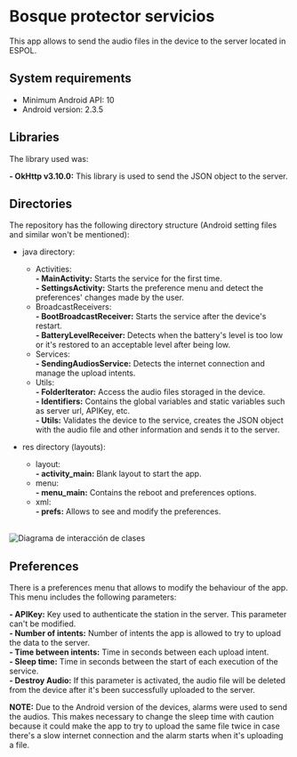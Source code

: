 # Bosque protector servicios

This app allows to send the audio files in the device to the server located in ESPOL. 

## System requirements

- Minimum Android API: 10 <br/>
- Android version: 2.3.5

## Libraries

The library used was:

**- OkHttp v3.10.0:** This library is used to send the JSON object to the server.

## Directories

The repository has the following directory structure (Android setting files and similar won't be mentioned):

- java directory:

  - Activities: <br/>
    **- MainActivity:** Starts the service for the first time. <br/>
    **- SettingsActivity:** Starts the preference menu and detect the preferences' changes made by the user. <br/>
  - BroadcastReceivers: <br/>
    **- BootBroadcastReceiver:** Starts the service after the device's restart. <br/>
    **- BatteryLevelReceiver:** Detects when the battery's level is too low or it's restored to an acceptable level after being low. <br/>
  - Services: <br/>
    **- SendingAudiosService:** Detects the internet connection and manage the upload intents. <br/>
  - Utils: <br/>
    **- FolderIterator:** Access the audio files storaged in the device. <br/>
    **- Identifiers:** Contains the global variables and static variables such as server url, APIKey, etc. <br/>
    **- Utils:** Validates the device to the service, creates the JSON object with the audio file and other information and sends it to the server. <br/>
   
- res directory (layouts):

  - layout: <br/>
    **- activity_main:** Blank layout to start the app. <br/>
  - menu: <br/>
    **- menu_main:** Contains the reboot and preferences options. <br/>
  - xml: <br/>
    **- prefs:** Allows to see and modify the preferences. <br/><br/>
    
    
![Diagrama de interacción de clases](https://github.com/rfcx-espol/bosqueProtectorServicios/blob/master/Diagrama%20de%20interacción%20de%20clases.jpg)
    
## Preferences

There is a preferences menu that allows to modify the behaviour of the app. This menu includes the following parameters:

**- APIKey:** Key used to authenticate the station in the server. This parameter can't be modified. <br/>
**- Number of intents:** Number of intents the app is allowed to try to upload the data to the server. <br/>
**- Time between intents:** Time in seconds between each upload intent. <br/>
**- Sleep time:** Time in seconds between the start of each execution of the service. <br/>
**- Destroy Audio:** If this parameter is activated, the audio file will be deleted from the device after it's been successfully uploaded to the server.

**NOTE:** Due to the Android version of the devices, alarms were used to send the audios. This makes necessary to change the sleep time with caution because it could make the app to try to upload the same file twice in case there's a slow internet connection and the alarm starts when it's uploading a file.
